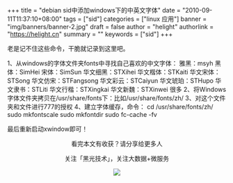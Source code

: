 +++
title = "debian sid中添加windows下的中英文字体"
date = "2010-09-11T11:37:10+08:00"
tags = ["sid"]
categories = ["linux 应用"]
banner = "img/banners/banner-2.jpg"
draft = false
author = "helight"
authorlink = "https://helight.cn"
summary = ""
keywords = ["sid"]
+++

老是记不住这些命令，干脆就记录到这里吧。
<!--more-->
1、从windows的字体文件夹fonts中寻找自己喜欢的中文字体：
雅黑：msyh
黑体：SimHei
宋体：SimSun
华文细黑：STXihei
华文楷体：STKaiti
华文宋体：STSong
华文仿宋：STFangsong
华文彩云：STCaiyun
华文琥珀：STHupo
华文隶书：STLiti
华文行楷：STXingkai
华文新魏：STXinwei
很多
2、将Windows字体文件夹拷贝在/usr/share/fonts下：比如/usr/share/fonts/zh/
3、对这个文件夹和文件进行777的授权
4、建立字体缓存，命令：
cd /usr/share/fonts/zh/
sudo mkfontscale
sudo mkfontdir
sudo fc-cache -fv

最后重新启动xwindow即可！

<center>
看完本文有收获？请分享给更多人<br>

关注「黑光技术」，关注大数据+微服务<br>

![](/img/qrcode_helight_tech.jpg)
</center>
